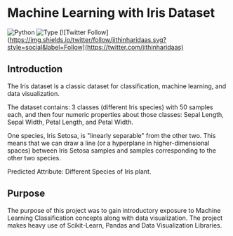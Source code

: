 # Machine Learning with Iris Dataset
![Python](https://img.shields.io/badge/python-3.x-orange.svg)
![Type](https://img.shields.io/badge/Machine-Learning-red.svg)
[![Twitter Follow](https://img.shields.io/twitter/follow/jithinharidaas.svg?style=social&label=Follow](https://twitter.com/jithinharidaas)

## Introduction
The Iris dataset is a classic dataset for classification, machine learning, and data visualization.

The dataset contains: 3 classes (different Iris species) with 50 samples each, and then four numeric properties about those classes: Sepal Length, Sepal Width, Petal Length, and Petal Width.

One species, Iris Setosa, is "linearly separable" from the other two. This means that we can draw a line (or a hyperplane in higher-dimensional spaces) between Iris Setosa samples and samples corresponding to the other two species.

Predicted Attribute: Different Species of Iris plant.

## Purpose
The purpose of this project was to gain introductory exposure to Machine Learning Classification concepts along with data visualization. The project makes heavy use of Scikit-Learn, Pandas and Data Visualization Libraries.

